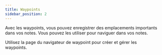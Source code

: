 ```yaml
---
title: Waypoints
sidebar_position: 2
---
```


Avec les waypoints, vous pouvez enregistrer des emplacements importants dans vos notes. Vous pouvez les utiliser pour naviguer dans vos notes.

Utilisez la page du navigateur de waypoint pour créer et gérer les waypoints.
